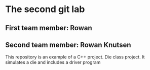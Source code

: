 # The second git lab
## First team member: Rowan 
## Second team member: Rowan Knutsen
This repository is an example of a C++ project.
Die class project.  It simulates a die and includes a driver program